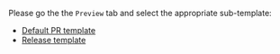 Please go the the `Preview` tab and select the appropriate sub-template:

* [Default PR template](?expand=1&template=template_PR.md)
* [Release template](?expand=1&template=template_release.md)